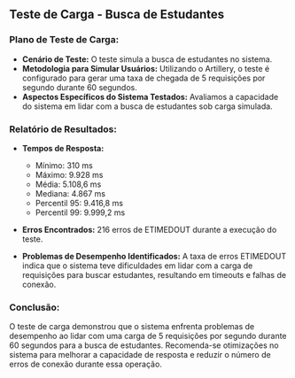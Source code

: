 ## Teste de Carga - Busca de Estudantes

### Plano de Teste de Carga:

- **Cenário de Teste:** O teste simula a busca de estudantes no sistema.
- **Metodologia para Simular Usuários:** Utilizando o Artillery, o teste é configurado para gerar uma taxa de chegada de 5 requisições por segundo durante 60 segundos.
- **Aspectos Específicos do Sistema Testados:** Avaliamos a capacidade do sistema em lidar com a busca de estudantes sob carga simulada.

### Relatório de Resultados:

- **Tempos de Resposta:**
  - Mínimo: 310 ms
  - Máximo: 9.928 ms
  - Média: 5.108,6 ms
  - Mediana: 4.867 ms
  - Percentil 95: 9.416,8 ms
  - Percentil 99: 9.999,2 ms

- **Erros Encontrados:** 216 erros de ETIMEDOUT durante a execução do teste.

- **Problemas de Desempenho Identificados:** A taxa de erros ETIMEDOUT indica que o sistema teve dificuldades em lidar com a carga de requisições para buscar estudantes, resultando em timeouts e falhas de conexão.

### Conclusão:

O teste de carga demonstrou que o sistema enfrenta problemas de desempenho ao lidar com uma carga de 5 requisições por segundo durante 60 segundos para a busca de estudantes. Recomenda-se otimizações no sistema para melhorar a capacidade de resposta e reduzir o número de erros de conexão durante essa operação.
